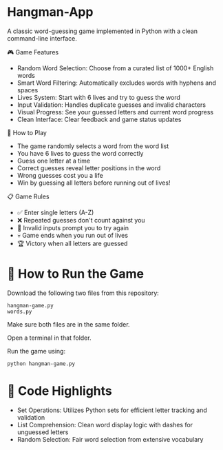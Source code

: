 # Hangman-App
A classic word-guessing game implemented in Python with a clean command-line interface. 

🎮 Game Features

- Random Word Selection: Choose from a curated list of 1000+ English words
- Smart Word Filtering: Automatically excludes words with hyphens and spaces
- Lives System: Start with 6 lives and try to guess the word
- Input Validation: Handles duplicate guesses and invalid characters
- Visual Progress: See your guessed letters and current word progress
- Clean Interface: Clear feedback and game status updates

🚀 How to Play

- The game randomly selects a word from the word list
- You have 6 lives to guess the word correctly
- Guess one letter at a time
- Correct guesses reveal letter positions in the word
- Wrong guesses cost you a life
- Win by guessing all letters before running out of lives!

📋 Game Rules

- ✅ Enter single letters (A-Z)
- ❌ Repeated guesses don't count against you
- 🔄 Invalid inputs prompt you to try again
- 💀 Game ends when you run out of lives
- 🏆 Victory when all letters are guessed

# 🔧 How to Run the Game
Download the following two files from this repository:

```
hangman-game.py
words.py
```

Make sure both files are in the same folder.

Open a terminal in that folder.

Run the game using:

```
python hangman-game.py
```

# 🎯 Code Highlights

- Set Operations: Utilizes Python sets for efficient letter tracking and validation
- List Comprehension: Clean word display logic with dashes for unguessed letters
- Random Selection: Fair word selection from extensive vocabulary

